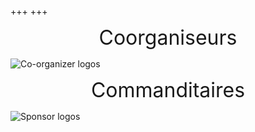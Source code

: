 +++
+++

<style type="text/css">
        .mobileHide { display: inline;}
        /* Smartphone Portrait and Landscape */
        @media only screen
        and (min-device-width : 320px)
        and (max-device-width : 480px){  .mobileHide { display: none;}}
     </style>

<style type="text/css">
@media screen and (min-width: 481px) {
  .hide-on-desktop {
    display: none;
  }
}
 </style>
 
<div class="mobileHide">
    <p style="text-align: center">
        <font size="+3"> Coorganiseurs </font>
    </p>    
</div>

<div class="hide-on-desktop">
    <p style="text-align: center">
        <font size="+2"> Coorganiseurs </font>
    </p>        
</div>

![Co-organizer logos](/img/logo/co-orgs.png "100%")

<div class="mobileHide">
    <p style="text-align: center">
        <font size="+3"> Commanditaires </font>
    </p>    
</div>

<div class="hide-on-desktop">
    <p style="text-align: center">
        <font size="+2"> Commanditaires </font>
    </p>        
</div>

![Sponsor logos](/img/logo/sponsor_logos.jpg "100%")






